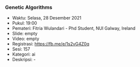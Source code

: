 
### Genetic Algorithms

- Waktu: Selasa, 28 Desember 2021
- Pukul: 19:00
- Pemateri: Fitria Wulandari - Phd Student, NUI Galway, Ireland
- Slide: empty
- Video: empty
- Registrasi: https://fb.me/e/1s2vG4Z0q
- Sesi: 157
- Kategori: ai
- Deskripsi: -
